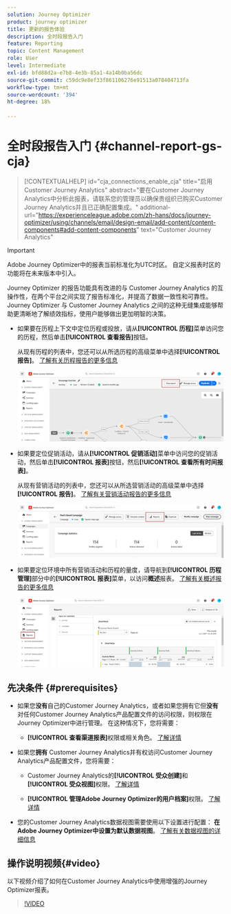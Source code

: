 ```yaml
---
solution: Journey Optimizer
product: journey optimizer
title: 更新的报告体验
description: 全时段报告入门
feature: Reporting
topic: Content Management
role: User
level: Intermediate
exl-id: bfd88d2a-e7b8-4e3b-85a1-4a14b0ba56dc
source-git-commit: c59dc9e8ef33f861106276e91513a078404713fa
workflow-type: tm+mt
source-wordcount: '394'
ht-degree: 18%

---
```


# 全时段报告入门 {#channel-report-gs-cja}

>[!CONTEXTUALHELP]
>id="cja_connections_enable_cja"
>title="启用Customer Journey Analytics"
>abstract="要在Customer Journey Analytics中分析此报表，请联系您的管理员以确保贵组织已购买Customer Journey Analytics并且已正确配置集成。"
>additional-url="https://experienceleague.adobe.com/zh-hans/docs/journey-optimizer/using/channels/email/design-email/add-content/content-components#add-content-components" text="Customer Journey Analytics"

>[!IMPORTANT]
>
>Adobe Journey Optimizer中的报表当前标准化为UTC时区。 自定义报表时区的功能将在未来版本中引入。

Journey Optimizer 的报告功能具有改进的与 Customer Journey Analytics 的互操作性，在两个平台之间实现了报告标准化，并提高了数据一致性和可靠性。Journey Optimizer 与 Customer Journey Analytics 之间的这种无缝集成能够帮助更清晰地了解绩效指标，使用户能够做出更加明智的决策。

* 如果要在历程上下文中定位历程或投放，请从&#x200B;**[!UICONTROL 历程]**&#x200B;菜单访问您的历程，然后单击&#x200B;**[!UICONTROL 查看报告]**&#x200B;按钮。

  从现有历程的列表中，您还可以从所选历程的高级菜单中选择&#x200B;**[!UICONTROL 报告]**。 [了解有关历程报告的更多信息](journey-global-report-cja.md)

  ![](assets/gs-cja-report-3.png)

* 如果要定位促销活动，请从&#x200B;**[!UICONTROL 促销活动]**&#x200B;菜单中访问您的促销活动，然后单击&#x200B;**[!UICONTROL 报表]**&#x200B;按钮，然后&#x200B;**[!UICONTROL 查看所有时间报表]**。

  从现有营销活动的列表中，您还可以从所选营销活动的高级菜单中选择&#x200B;**[!UICONTROL 报告]**。 [了解有关营销活动报告的更多信息](campaign-global-report-cja.md)

  ![](assets/gs-cja-report-2.png)

* 如果要定位环境中所有营销活动和历程的量度，请导航到&#x200B;**[!UICONTROL 历程管理]**&#x200B;部分中的&#x200B;**[!UICONTROL 报表]**&#x200B;菜单，以访问&#x200B;**概述**&#x200B;报表。 [了解有关概述报告的更多信息](channel-report-cja.md)

  ![](assets/gs-cja-report-1.png)

## 先决条件 {#prerequisites}

* 如果您&#x200B;**没有**&#x200B;自己的Customer Journey Analytics，或者如果您拥有它但&#x200B;**没有**&#x200B;对任何Customer Journey Analytics产品配置文件的访问权限，则权限在Journey Optimizer中进行管理。 在这种情况下，您将需要：

   * **[!UICONTROL 查看渠道报表]**&#x200B;权限或相关角色。 [了解详情](../administration/permissions.md)

* 如果您&#x200B;**拥有** Customer Journey Analytics并有权访问Customer Journey Analytics产品配置文件，您将需要：

   * Customer Journey Analytics的&#x200B;**[!UICONTROL 受众创建]**&#x200B;和&#x200B;**[!UICONTROL 受众视图]**&#x200B;权限。 [了解详情](https://experienceleague.adobe.com/zh-hans/docs/analytics-platform/using/technotes/access-control)

   * **[!UICONTROL 管理Adobe Journey Optimizer的用户档案]**&#x200B;权限。 [了解详情](../administration/permissions.md)

* 您的Customer Journey Analytics数据视图需要使用以下设置进行配置： **在Adobe Journey Optimizer中设置为默认数据视图**。 [了解有关数据视图的详细信息](https://experienceleague.adobe.com/zh-hans/docs/analytics-platform/using/cja-dataviews/create-dataview)

## 操作说明视频{#video}

以下视频介绍了如何在Customer Journey Analytics中使用增强的Journey Optimizer报表。

>[!VIDEO](https://video.tv.adobe.com/v/3430413)